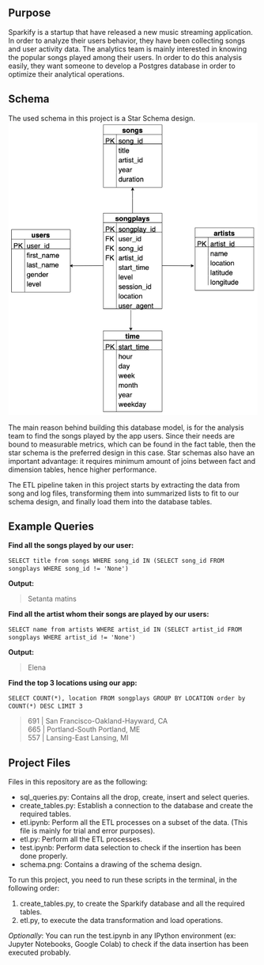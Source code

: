 
## Purpose

Sparkify is a startup that have released a new music streaming application. In order to analyze their users behavior, they have been collecting songs and user activity data. The analytics team is mainly interested in knowing the popular songs played  among their users. In order to do this analysis easily, they want someone to develop a Postgres database in order to optimize their analytical operations. 

## Schema 
The used schema in this project is a Star Schema design.
![](schema.png "Star schema for the Sparkify Database")


The main reason behind building this database model, is for the analysis team to find the songs played by the app users. Since their needs are bound to measurable metrics, which can be found in the fact table, then the star schema is the preferred design in this case. Star schemas also have an important advantage: it requires minimum amount of joins between fact and dimension tables, hence higher performance.

The ETL pipeline taken in this project starts by extracting the data from song and log files, transforming them into summarized lists to fit to our schema design, and finally load them into the database tables.

## Example Queries

**Find all the songs played by our user:**
~~~
SELECT title from songs WHERE song_id IN (SELECT song_id FROM songplays WHERE song_id != 'None') 
~~~

**Output:**
> Setanta matins

**Find all the artist whom their songs are played by our users:**
~~~
SELECT name from artists WHERE artist_id IN (SELECT artist_id FROM songplays WHERE artist_id != 'None')
~~~

**Output:**
> Elena
    
**Find the top 3 locations using our app:**
~~~
SELECT COUNT(*), location FROM songplays GROUP BY LOCATION order by COUNT(*) DESC LIMIT 3
~~~
> 691 | San Francisco-Oakland-Hayward, CA  
665	| Portland-South Portland, ME  
557	| Lansing-East Lansing, MI  


## Project Files

Files in this repository are as the following:
* sql_queries.py: Contains all the drop, create, insert and select queries.
* create_tables.py: Establish a connection to the database and create the required tables.
* etl.ipynb: Perform all the ETL processes on a subset of the data. (This file is mainly for trial and error purposes).
* etl.py: Perform all the ETL processes.
* test.ipynb: Perform data selection to check if the insertion has been done properly.
* schema.png: Contains a drawing of the schema design.
    
    
To run this project, you need to run these scripts in the terminal, in the following order:
1. create_tables.py, to create the Sparkify database and all the required tables.
2. etl.py, to execute the data transformation and load operations.

*Optionally*: You can run the test.ipynb in any IPython environment (ex: Jupyter Notebooks, Google Colab) to check if the data insertion has been executed probably.
